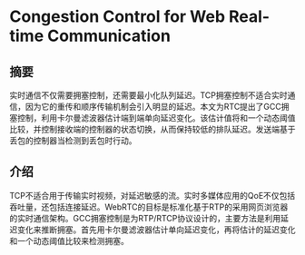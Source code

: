 # Congestion Control for Web Real-time Communication

## 摘要

实时通信不仅需要拥塞控制，还需要最小化队列延迟。TCP拥塞控制不适合实时通信，因为它的重传和顺序传输机制会引入明显的延迟。本文为RTC提出了GCC拥塞控制，利用卡尔曼滤波器估计端到端单向延迟变化。该估计值将和一个动态阈值比较，并控制接收端的控制器的状态切换，从而保持较低的排队延迟。发送端基于丢包的控制器当检测到丢包时行动。

## 介绍

TCP不适合用于传输实时视频，对延迟敏感的流。实时多媒体应用的QoE不仅包括吞吐量，还包括连接延迟。WebRTC的目标是标准化基于RTP的采用网页浏览器的实时通信架构。GCC拥塞控制是为RTP/RTCP协议设计的，主要方法是利用延迟变化来推断拥塞。首先用卡尔曼滤波器估计单向延迟变化，再将估计的延迟变化和一个动态阈值比较来检测拥塞。



